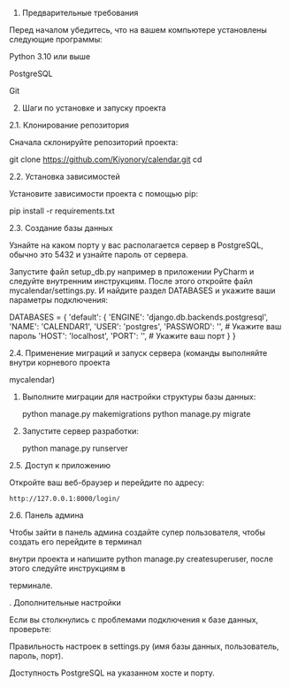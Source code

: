 1. Предварительные требования

Перед началом убедитесь, что на вашем компьютере установлены следующие программы:

Python 3.10 или выше

PostgreSQL

Git

2. Шаги по установке и запуску проекта

2.1. Клонирование репозитория

Сначала склонируйте репозиторий проекта:

git clone <https://github.com/Kiyonory/calendar.git>
cd <mycalendar>

2.2. Установка зависимостей

Установите зависимости проекта с помощью pip:

pip install -r requirements.txt

2.3. Создание базы данных

Узнайте на каком порту у вас располагается сервер в PostgreSQL, обычно это 5432 и узнайте пароль от сервера.

Запустите файл setup_db.py например в приложении PyCharm и следуйте внутренним инструкциям. После этого откройте файл mycalendar/settings.py. И найдите раздел DATABASES и укажите ваши параметры подключения:

DATABASES = {
    'default': {
        'ENGINE': 'django.db.backends.postgresql',
        'NAME': 'CALENDAR1',
        'USER': 'postgres',
        'PASSWORD': '', # Укажите ваш пароль
        'HOST': 'localhost',
        'PORT': '',  # Укажите ваш порт
    }
}

2.4. Применение миграций и запуск сервера (команды выполняйте внутри корневого проекта 

mycalendar)

1. Выполните миграции для настройки структуры базы данных:

	python manage.py makemigrations
	python manage.py migrate

2. Запустите сервер разработки:

	python manage.py runserver

2.5. Доступ к приложению

Откройте ваш веб-браузер и перейдите по адресу:

	http://127.0.0.1:8000/login/

2.6. Панель админа 

Чтобы зайти в панель админа создайте супер пользователя, чтобы создать его перейдите в терминал 

внутри проекта и напишите python manage.py createsuperuser, после этого следуйте инструкциям в 

терминале.

. Дополнительные настройки

Если вы столкнулись с проблемами подключения к базе данных, проверьте:

Правильность настроек в settings.py (имя базы данных, пользователь, пароль, порт).

Доступность PostgreSQL на указанном хосте и порту.

